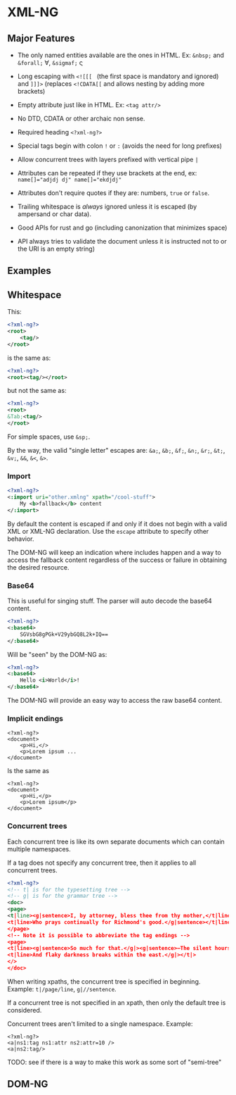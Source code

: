 # XML-NG

## Major Features

* The only named entities available are the ones in HTML. Ex: `&nbsp;` and `&forall;` ∀, `&sigmaf;` ς
* Long escaping with `<![[[ ` (the first space is mandatory and ignored) and `]]]>` (replaces `<!CDATA[[` and allows nesting by adding more brackets)
* Empty attribute just like in HTML. Ex: `<tag attr/>`
* No DTD, CDATA or other archaic non sense.
* Required heading `<?xml-ng?>`
* Special tags begin with colon `!` or `:` (avoids the need for long prefixes)
* Allow concurrent trees with layers prefixed with vertical pipe `|`
* Attributes can be repeated if they use brackets at the end, ex: `name[]="adjdj dj" name[]="ekdjdj"`
* Attributes don't require quotes if they are: numbers, `true` or `false`.
* Trailing whitespace is *always* ignored unless it is escaped (by ampersand or char data).

* Good APIs for rust and go (including canonization that minimizes space)
* API always tries to validate the document unless it is instructed not to or the URI is an empty string)

## Examples

## Whitespace

This:

```xml
<?xml-ng?>
<root>
	<tag/>
</root>
```

is the same as:

```xml
<?xml-ng?>
<root><tag/></root>
```

but not the same as:

```xml
<?xml-ng?>
<root>
&Tab;<tag/>
</root>
```

For simple spaces, use `&sp;`.

By the way, the valid "single letter" escapes are: `&a;`, `&b;`, `&f;`, `&n;`, `&r;`, `&t;`, `&v;`, `&&`, `&<`, `&>`.

### Import

```xml
<?xml-ng?>
<:import uri="other.xmlng" xpath="/cool-stuff">
	My <b>fallback</b> content
</:import>
```


By default the content is escaped if and only if it does not begin with a valid XML or XML-NG declaration.
Use the `escape` attribute to specify other behavior.

The DOM-NG will keep an indication where includes happen and a way to access the fallback content regardless of the success or failure in obtaining the desired resource.

### Base64

This is useful for singing stuff. The parser will auto decode the base64 content.

```xml
<?xml-ng?>
<:base64>
	SGVsbG8gPGk+V29ybGQ8L2k+IQ==
</:base64>
```

Will be "seen" by the DOM-NG as:

```xml
<?xml-ng?>
<:base64>
	Hello <i>World</i>!
</:base64>
```

The DOM-NG will provide an easy way to access the raw base64 content.

### Implicit endings

```
<?xml-ng?>
<document>
	<p>Hi,</>
	<p>Lorem ipsum ...
</document>
```

Is the same as

```
<?xml-ng?>
<document>
	<p>Hi,</p>
	<p>Lorem ipsum</p>
</document>
```

### Concurrent trees

Each concurrent tree is like its own separate documents which can contain multiple namespaces.

If a tag does not specify any concurrent tree, then it applies to all concurrent trees.

```xml
<?xml-ng?>
<!-- t| is for the typesetting tree -->
<!-- g| is for the grammar tree -->
<doc>
<page>
<t|line><g|sentence>I, by attorney, bless thee from thy mother,</t|line>
<t|line>Who prays continually for Richmond's good.</g|sentence></t|line>
</page>
<!-- Note it is possible to abbreviate the tag endings -->
<page>
<t|line><g|sentence>So much for that.</g|><g|sentence>—The silent hours steal on,</t|>
<t|line>And flaky darkness breaks within the east.</g|></t|>
</>
</doc>
```


When writing xpaths, the concurrent tree is specified in beginning. Example: `t|/page/line`, `g|//sentence`.

If a concurrent tree is not specified in an xpath, then only the default tree is considered.

Concurrent trees aren't limited to a single namespace. Example:

```xml-ng
<?xml-ng?>
<a|ns1:tag ns1:attr ns2:attr=10 />
<a|ns2:tag/>
```


TODO: see if there is a way to make this work as some sort of "semi-tree"

## DOM-NG 


